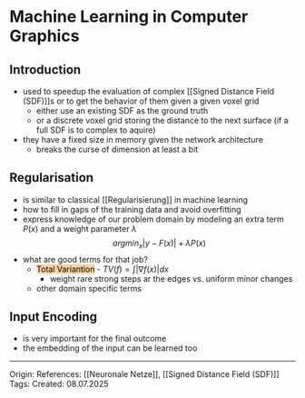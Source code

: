# Machine Learning in Computer Graphics

## Introduction

- used to speedup the evaluation of complex [[Signed Distance Field (SDF)]]s or to get the behavior of them given a given voxel grid
	- either use an existing SDF as the ground truth
	- or a discrete voxel grid storing the distance to the next surface (if a full SDF is to complex to aquire)
- they have a fixed size in memory given the network architecture
	- breaks the curse of dimension at least a bit

## Regularisation

- is similar to classical [[Regularisierung]] in machine learning
- how to fill in gaps of the training data and avoid overfitting
- express knowledge of our problem domain by modeling an extra term $P(x)$ and a weight parameter $\lambda$
$$argmin_x |y-F(x)| + \lambda P(x)$$
- what are good terms for that job? 
	- <mark style="background: #FFB86CA6;">Total Variantion</mark> - $TV(f) = \int |\nabla f(x)|dx$
		- weight rare strong steps ar the edges vs. uniform minor changes
	- other domain specific terms

## Input Encoding

- is very important for the final outcome
- the embedding of the input can be learned too

---

Origin: 
References: [[Neuronale Netze]], [[Signed Distance Field (SDF)]]
Tags: 
Created: 08.07.2025

